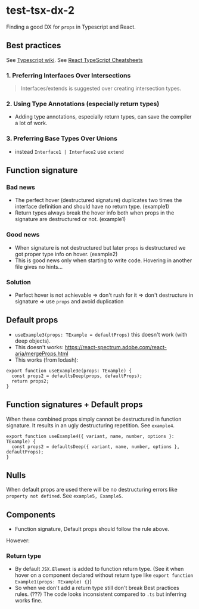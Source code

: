 # test-tsx-dx-2

Finding a good DX for `props` in Typescript and React.

## Best practices

See [Typescript wiki](https://github.com/microsoft/TypeScript/wiki/Performance).
See [React TypeScript Cheatsheets](https://react-typescript-cheatsheet.netlify.app/)

### 1. Preferring Interfaces Over Intersections

> Interfaces/extends is suggested over creating intersection types.

### 2. Using Type Annotations (especially return types)

- Adding type annotations, especially return types, can save the compiler a lot of work.

### 3. Preferring Base Types Over Unions

- instead `Interface1 | Interface2` use `extend`

## Function signature

### Bad news

- The perfect hover (destructured signature) duplicates two times the interface definition and should have no return type. (example1)
- Return types always break the hover info both when props in the signature are destructured or not. (example1)

### Good news

- When signature is not destructured but later `props` is destructured we got proper type info on hover. (example2)
- This is good news only when starting to write code. Hovering in another file gives no hints...

### Solution

- Perfect hover is not achievable => don't rush for it => don't destructure in signature => use `props` and avoid duplication

## Default props

- `useExample3(props: TExample = defaultProps)` this doesn't work (with deep objects).
- This doesn't works: https://react-spectrum.adobe.com/react-aria/mergeProps.html
- This works (from lodash):

```
export function useExample3e(props: TExample) {
  const props2 = defaultsDeep(props, defaultProps);
  return props2;
}
```

## Function signatures + Default props

When these combined props simply cannot be destructured in function signature. It results in an ugly destructuring repetition. See `example4`.

```
export function useExample4({ variant, name, number, options }: TExample) {
  const props2 = defaultsDeep({ variant, name, number, options }, defaultProps);
}
```

## Nulls

When default props are used there will be no destructuring errors like `property not defined`. See `example5, Example5`.

## Components

- Function signature, Default props should follow the rule above.

However:

### Return type

- By default `JSX.Element` is added to function return type. (See it when hover on a component declared without return type like `export function Example1(props: TExample) {}`)
- So when we don't add a return type still don't break Best practices rules. (???) The code looks inconsistent compared to `.ts` but inferring works fine.
